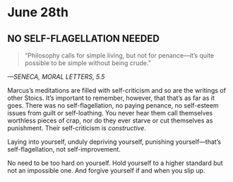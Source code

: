 # June 28th
## NO SELF-FLAGELLATION NEEDED

> “Philosophy calls for simple living, but not for penance—it’s quite possible to be simple without being crude.”

*—SENECA, MORAL LETTERS, 5.5*

Marcus’s meditations are filled with self-criticism and so are the writings of other Stoics. It’s important to remember, however, that that’s as far as it goes. There was no self-flagellation, no paying penance, no self-esteem issues from guilt or self-loathing. You never hear them call themselves worthless pieces of crap, nor do they ever starve or cut themselves as punishment. Their self-criticism is *constructive*.

Laying into yourself, unduly depriving yourself, punishing yourself—that’s self-flagellation, not self-improvement.

No need to be too hard on yourself. Hold yourself to a higher standard but not an impossible one. And forgive yourself if and when you slip up.


